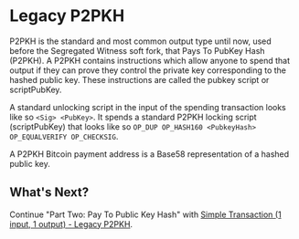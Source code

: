 # Legacy P2PKH

P2PKH is the standard and most common output type until now, used before the Segregated Witness soft fork, that Pays To PubKey Hash \(P2PKH\). A P2PKH contains instructions which allow anyone to spend that output if they can prove they control the private key corresponding to the hashed public key. These instructions are called the pubkey script or scriptPubKey.

A standard unlocking script in the input of the spending transaction looks like so `<Sig> <PubKey>`. It spends a standard P2PKH locking script \(scriptPubKey\) that looks like so `OP_DUP OP_HASH160 <PubkeyHash> OP_EQUALVERIFY OP_CHECKSIG`.

A P2PKH Bitcoin payment address is a Base58 representation of a hashed public key.

## What's Next?

Continue "Part Two: Pay To Public Key Hash" with [Simple Transaction \(1 input, 1 output\) - Legacy P2PKH](p2pkh_simple_tx_1_1.md).

